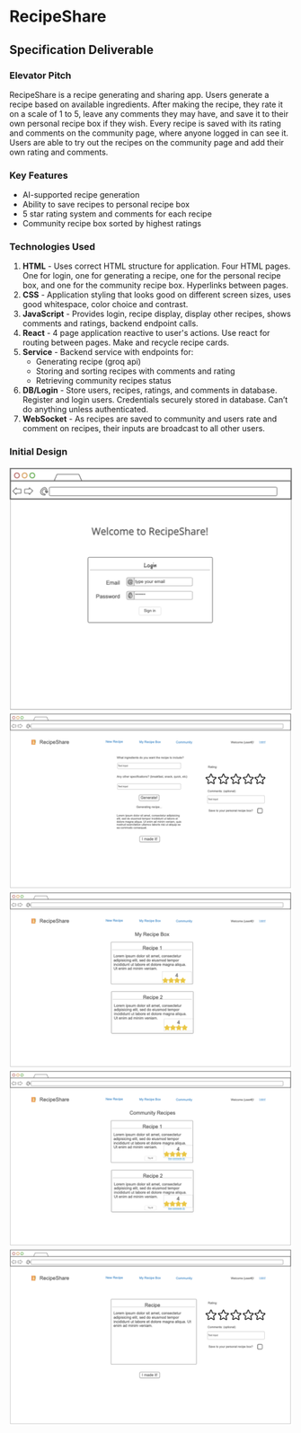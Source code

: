 # RecipeShare

## Specification Deliverable

### Elevator Pitch
RecipeShare is a recipe generating and sharing app. Users generate a recipe based on available ingredients. After making the recipe, they rate it on a scale of 1 to 5, leave any comments they may have, and save it to their own personal recipe box if they wish. Every recipe is saved with its rating and comments on the community page, where anyone logged in can see it. Users are able to try out the recipes on the community page and add their own rating and comments.

### Key Features
- AI-supported recipe generation
- Ability to save recipes to personal recipe box
- 5 star rating system and comments for each recipe
- Community recipe box sorted by highest ratings

### Technologies Used
1. **HTML** - Uses correct HTML structure for application. Four HTML pages. One for login, one for generating a recipe, one for the personal recipe box, and one for the community recipe box. Hyperlinks between pages.
2. **CSS** - Application styling that looks good on different screen sizes, uses good whitespace, color choice and contrast.
3. **JavaScript** - Provides login, recipe display, display other recipes, shows comments and ratings, backend endpoint calls.
4. **React** - 4 page application reactive to user's actions. Use react for routing between pages. Make and recycle recipe cards.
5. **Service** - Backend service with endpoints for:
    * Generating recipe (groq api)
    * Storing and sorting recipes with comments and rating
    * Retrieving community recipes status
6. **DB/Login** - Store users, recipes, ratings, and comments in database. Register and login users. Credentials securely stored in database. Can’t do anything unless authenticated.
7. **WebSocket** - As recipes are saved to community and users rate and comment on recipes, their inputs are broadcast to all other users.

### Initial Design
![Mock](RecipeShareLogin.png)
![Mock](RecipeShareNewRecipe.png)
![Mock](RecipeSharePersonal.png)
![Mock](RecipeShareCommunity.png)
![Mock](RecipeShareRecipe.png)
